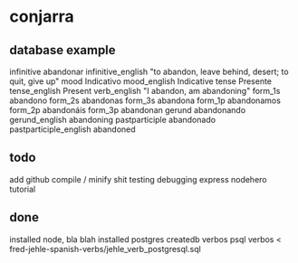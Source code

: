 # conjarra

## database example

infinitive abandonar
infinitive_english "to abandon, leave behind, desert; to quit, give up"
mood Indicativo
mood_english Indicative
tense Presente
tense_english Present
verb_english "I abandon, am abandoning"
form_1s abandono
form_2s abandonas
form_3s abandona
form_1p abandonamos
form_2p abandonáis
form_3p abandonan
gerund abandonando
gerund_english abandoning
pastparticiple abandonado
pastparticiple_english abandoned

## todo
add github
compile / minify shit
testing
debugging express nodehero tutorial

## done
installed node, bla blah
installed postgres
createdb verbos
psql verbos < fred-jehle-spanish-verbs/jehle_verb_postgresql.sql